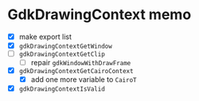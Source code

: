 GdkDrawingContext memo
======================

* [x] make export list
* [x] `gdkDrawingContextGetWindow`
* [ ] `gdkDrawingContextGetClip`
	+ [ ] repair `gdkWindowWithDrawFrame`
* [x] `gdkDrawingContextGetCairoContext`
	+ [x] add one more variable to `CairoT`
* [x] `gdkDrawingContextIsValid`
